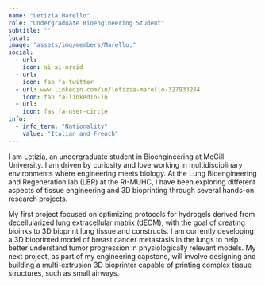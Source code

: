 ```yaml
---
name: "Letizia Marello"
role: "Undergraduate Bioengineering Student"
subtitle: ""
lucat: 
image: "assets/img/members/Marello."
social:
  - url: 
    icon: ai ai-orcid
  - url: 
    icon: fab fa-twitter
  - url: www.linkedin.com/in/letizia-marello-327933284
    icon: fab fa-linkedin-in
  - url: 
    icon: fas fa-user-circle
info:
  - info_term: "Nationality"
    value: "Italian and French"
---
```

I am Letizia, an undergraduate student in Bioengineering at McGill University. I am driven by curiosity and love working in multidisciplinary environments where engineering meets biology. At the Lung Bioengineering and Regeneration lab (LBR) at the RI-MUHC, I have been exploring different aspects of tissue engineering and 3D bioprinting through several hands-on research projects.

My first project focused on optimizing protocols for hydrogels derived from decellularized lung extracellular matrix (dECM), with the goal of creating bioinks to 3D bioprint lung tissue and constructs. I am currently developing a 3D bioprinted model of breast cancer metastasis in the lungs to help better understand tumor progression in physiologically relevant models. My next project, as part of my engineering capstone, will involve designing and building a multi-extrusion 3D bioprinter capable of printing complex tissue structures, such as small airways.

